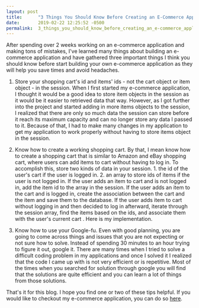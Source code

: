 ```yaml
---
layout: post
title:      "3 Things You Should Know Before Creating an E-Commerce Application"
date:       2019-02-22 12:25:52 -0500
permalink:  3_things_you_should_know_before_creating_an_e-commerce_application
---
```



After spending over 2 weeks working on an e-commerce application and making tons of mistakes, I've learned many things about building an e-commerce application and have gathered three important things I think you should know before start building your own e-commerce application as they will help you save times and avoid headaches.

1. Store your shopping cart's id and items' ids - not the cart object or item object - in the session.
When I first started my e-commerce application, I thought it would be a good idea to store item objects in the session as it would be it easier to retrieved data that way. However, as I got further into the project and started adding in more items objects to the session, I realized that there are only so much data the session can store before it reach its maximum capacity and can no longer store any data I passed to it. Because of that, I had to make many changes in my application to get my application to work properly without having to store items object in the session.

2. Know how to create a working shopping cart.
By that, I mean know how to create a shopping cart that is similar to Amazon and eBay shopping cart, where users can add items to cart without having to log in. To accomplish this, store two kinds of data in your session. 1. the id of the user's cart if the user is logged in. 2. an array to store ids of items if the user is not logged in. If the user adds an item to cart and is not logged in, add the item id to the array in the session. If the user adds an item to the cart and is logged in, create the association between the cart and the item and save them to the database. If the user adds item to cart without logging in and then decided to log in afterward, iterate through the session array, find the items based on the ids, and associate them with the user's current cart . Here is my implementation.

3. Know how to use your Google-fu.
Even with good planning, you are going to come across things and issues that you are not expecting or not sure how to solve. Instead of spending 30 minutes to an hour trying to figure it out, google it. There are many times when I tried to solve a difficult coding problem in my applications and once I solved it I realized that the code I came up with is not very efficient or is repetitive. Most of the times when you searched for solution through google you will find that the solutions are quite efficient and you can learn a lot of things from those solutions.

That's it for this blog. I hope you find one or two of these tips helpful. If you would like to checkout my e-commerce application, you can do so [here](https://github.com/Cheng0315/swift-kart).
